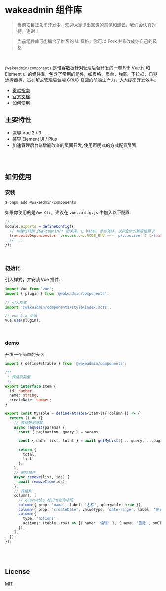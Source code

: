 # wakeadmin 组件库

> 当前项目正处于开发中，欢迎大家提出宝贵的意见和建议，我们会认真对待，谢谢！

> 当前组件库可能耦合了惟客的 UI 风格，你可以 Fork 并修改成你自己的风格

<br>

`@wakeadmin/components` 是惟客数据针对管理后台开发的一套基于 Vue.js 和 Element ui 的组件库，包含了常用的组件，如表格、表单、弹窗、下拉框、日期选择器等，旨在解放管理后台端 CRUD 页面的前端生产力，大大提高开发效率。

- [贡献指南](./CONTRIBUTING.md)
- [官方文档](https://wakeadmin.wakedata.com/components-doc/index.html)
- [如何使用](#如何使用)

## 主要特性

- 兼容 Vue 2 / 3
- 兼容 Element UI / Plus
- 加速管理后台端增删改查的页面开发, 使用声明式的方式配置页面

<br>
<br>

## 如何使用

### 安装

```shell
$ pnpm add @wakeadmin/components

```

如果你使用的是`Vue-Cli`，建议在 `vue.config.js` 中加入以下配置:

```js
// ...
module.exports = defineConfig({
  // 构建时转换 @wakeadmin/* 相关库，让 babel 参与转译，以符合你的兼容性需求
  transpileDependencies: process.env.NODE_ENV === 'production' ? [/(wakeapp|wakeadmin)/] : false,
  // ...
});
```

<br>

### 初始化

引入样式，并安装 Vue 插件:

```js
import Vue from 'vue';
import { plugin } from '@wakeadmin/components';

// 引入样式
import '@wakeadmin/components/style/index.scss';

// vue 2.x 用法
Vue.use(plugin);
```

<br>

### demo

开发一个简单的表格

```ts
import { defineFatTable } from '@wakeadmin/components';

/**
 * 表格项类型
 */
export interface Item {
  id: number;
  name: string;
  createDate: number;
}

export const MyTable = defineFatTable<Item>(({ column }) => {
  return () => ({
    // 表格数据获取
    async request(params) {
      const { pagination, query } = params;

      const { data: list, total } = await getMyList({ ...query, ...pagination });

      return {
        total,
        list,
      };
    },
    // 删除操作
    async remove(list, ids) {
      await removeItem(ids);
    },
    // 表格列
    columns: [
      // queryable 标记为查询字段
      column({ prop: 'name', label: '名称', queryable: true }),
      column({ prop: 'createDate', valueType: 'date-range', label: '创建时间', queryable: true }),
      column({
        type: 'actions',
        actions: (table, row) => [{ name: '编辑' }, { name: '删除', onClick: () => table.remove(row) }],
      }),
    ],
  });
});
```

<br>
<br>

## License

[MIT](./LICENSE)
